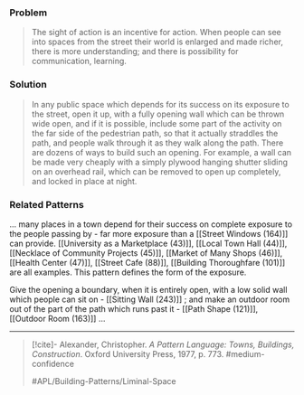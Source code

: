 ### Problem
>The sight of action is an incentive for action. When people can see into spaces from the street their world is enlarged and made richer, there is more understanding; and there is possibility for communication, learning.

### Solution
>In any public space which depends for its success on its exposure to the street, open it up, with a fully opening wall which can be thrown wide open, and if it is possible, include some part of the activity on the far side of the pedestrian path, so that it actually straddles the path, and people walk through it as they walk along the path.
>There are dozens of ways to build such an opening. For example, a wall can be made very cheaply with a simply plywood hanging shutter sliding on an overhead rail, which can be removed to open up completely, and locked in place at night.

### Related Patterns
... many places in a town depend for their success on complete exposure to the people passing by - far more exposure than a [[Street Windows (164)]] can provide. [[University as a Marketplace (43)]], [[Local Town Hall (44)]], [[Necklace of Community Projects (45)]], [[Market of Many Shops (46)]], [[Health Center (47)]], [[Street Cafe (88)]], [[Building Thoroughfare (101)]] are all examples. This pattern defines the form of the exposure.

Give the opening a boundary, when it is entirely open, with a low solid wall which people can sit on - [[Sitting Wall (243)]] ; and make an outdoor room out of the part of the path which runs past it - [[Path Shape (121)]], [[Outdoor Room (163)]] ... 

---

> [!cite]- Alexander, Christopher. _A Pattern Language: Towns, Buildings, Construction_. Oxford University Press, 1977, p. 773.
> #medium-confidence
>
> #APL/Building-Patterns/Liminal-Space
